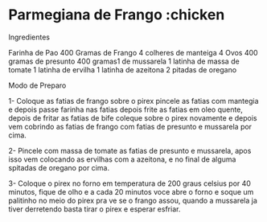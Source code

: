 # Parmegiana de Frango :chicken

 Ingredientes

 Farinha de Pao
 400 Gramas de Frango
 4 colheres de manteiga
 4 Ovos
 400 gramas de presunto
 400 gramas1 de mussarela
 1 latinha de massa de tomate
 1 latinha de ervilha
 1 latinha de azeitona
 2 pitadas de oregano

 Modo de Preparo

 1- Coloque as fatias de frango sobre o pirex pincele as fatias com mantegia e depois passe farinha nas fatias depois frite as fatias em oleo quente, depois de fritar as fatias de bife coleque sobre o pirex novamente e depois vem cobrindo as fatias de frango com fatias de presunto e mussarela por cima.

 2- Pincele com massa de tomate as fatias de presunto e mussarela, apos isso vem colocando as ervilhas com a azeitona, e no final de alguma spitadas de oregano por cima.

 3- Coloque o pirex no forno em temperatura de 200 graus celsius por 40 minutos, fique de olho e a cada 20 minutos voce abre o forno e soque um palitinho no meio do pirex pra ve se o frango assou, quando a mussarela ja tiver derretendo basta tirar o pirex e esperar esfriar.

